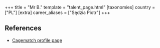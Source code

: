 +++
title = "Mr B."
template = "talent_page.html"
[taxonomies]
country = ["PL"]
[extra]
career_aliases = ["Sędzia Piotr"]
+++

## References

* [Cagematch profile page](https://www.cagematch.net/?id=2&nr=24691)
